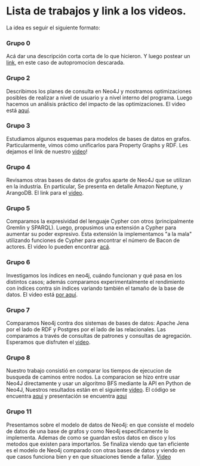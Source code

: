 # Lista de trabajos y link a los videos. 

La idea es seguir el siguiente formato: 

### Grupo 0
Acá dar una descripción corta corta de lo que hicieron. 
Y luego postear un [link](https://www.youtube.com/watch?v=t1jUJ4z1cvo), en este caso de autopromocion descarada. 

### Grupo 2
Describimos los planes de consulta en Neo4J y mostramos optimizaciones posibles de realizar a nivel de usuario y a nivel interno del programa. Luego hacemos un análisis práctico del impacto de las optimizaciones. El video está [aquí](https://youtu.be/ZQpW_RaqBHU).

### Grupo 3
Estudiamos algunos esquemas para modelos de bases de datos en grafos. Particularmente, vimos cómo unificarlos para Property Graphs y RDF. Les dejamos el link de nuestro [video](https://drive.google.com/file/d/141NJSexxg1M9-mB5JhFdaW7SaB87T-7x/view?usp=sharing)!

### Grupo 4
Revisamos otras bases de datos de grafos aparte de Neo4J que se utilizan en la industria. En particular, Se presenta en detalle Amazon Neptune, y ArangoDB. El link para el [video](https://youtu.be/-ppjrhDJQ4w).

### Grupo 5
Comparamos la expresividad del lenguaje Cypher con otros (principalmente Gremlin y SPARQL). Luego, propusimos una extensión a Cypher para aumentar su poder expresivo. Esta extensión la implementamos "a la mala" utilizando funciones de Cypher para encontrar el número de Bacon de actores. El video lo pueden encontrar [acá](https://drive.google.com/file/d/1i6IBo85Z8ZHxBkpaxOEat9_fAOERIHAX/view?usp=sharing).

### Grupo 6 
Investigamos los índices en neo4j, cuándo funcionan y qué pasa en los distintos casos; además comparamos experimentalmente el rendimiento con índices contra sin índices variando también el tamaño de la base de datos. El video está [por aquí](https://drive.google.com/file/d/1LkOPRUagi1b7MRP9eETQYyNotI1UacFj/view?usp=sharing).

### Grupo 7
Comparamos Neo4j contra dos sistemas de bases de datos: Apache Jena por el lado de RDF y Postgres por el lado de las relacionales. Las comparamos a través de consultas de patrones y consultas de agregación.  Esperamos que disfruten el [video](https://www.youtube.com/watch?v=a2yZ2xkj81s&ab_channel=VALENTINAALVAREZGALVEZ).

### Grupo 8
Nuestro trabajo consistió en comparar los tiempos de ejecucion de busqueda de caminos entre nodos. La comparacion se hizo entre usar Neo4J directamente y usar un algoritmo BFS mediante la API en Python de Neo4J, Nuestros resultados están en el siguiente  [video](https://drive.google.com/file/d/15hoWl9aIzLq8QeQp6YykjwTWudiHP_FR/view?usp=sharing). El código se encuentra [aqui](https://drive.google.com/file/d/1nofyEBgCDM2BlMwulGo9BQQCye1J--CA/view?usp=sharing) y presentación se encuentra [aqui](https://docs.google.com/presentation/d/1kuE9SMHO02MBzoaK7vgrhcWgZOMR3KqHPiRZBX-CAsE/edit?usp=sharing)

### Grupo 11
Presentamos sobre el modelo de datos de Neo4j: en que consiste el modelo de datos de una base de grafos y como Neo4j especificamente lo implementa. Ademas de como se guardan estos datos en disco y los metodos que existen para importarlos. Se finaliza viendo que tan eficiente es el modelo de Neo4j comparado con otras bases de datos y viendo en que casos funciona bien y en que situaciones tiende a fallar. [Video](https://drive.google.com/file/d/1y8kljaJoEy7wqB2Ot0cLk_M349_d7RZe/view?usp=sharing)
